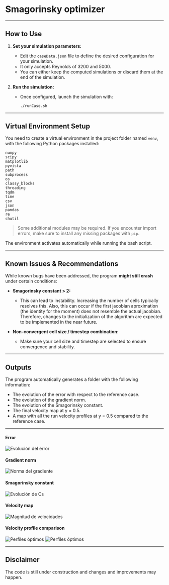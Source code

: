 # Smagorinsky optimizer
---
## How to Use

1. **Set your simulation parameters:**

   - Edit the `caseData.json` file to define the desired configuration for your simulation.
   - It only accepts Reynolds of 3200 and 5000.
   - You can either keep the computed simulations or discard them at the end of the simulation.

2. **Run the simulation:**

   - Once configured, launch the simulation with:
     ```bash
     ./runCase.sh
     ```

---

## Virtual Environment Setup

You need to create a virtual environment in the project folder named `venv`, with the following Python packages installed:

```
numpy
scipy
matplotlib
pyvista
path
subprocess
os
classy_blocks
threading
tqdm
time
csv
json
pandas
re
shutil
```

> Some additional modules may be required. If you encounter import errors, make sure to install any missing packages with `pip`.

The environment activates automatically while running the bash script.

---

## Known Issues & Recommendations

While known bugs have been addressed, the program **might still crash** under certain conditions:

- **Smagorinsky constant > 2:**
  - This can lead to instability. Increasing the number of cells typically resolves this. Also, this can occur if the first jacobian aproximation (the identity for the moment) does not resemble the actual jacobian. Therefore, changes to the initialization of the algorithm are expected to be implemented in the near future.

- **Non-convergent cell size / timestep combination:**
  - Make sure your cell size and timestep are selected to ensure convergence and stability.

---

## Outputs

The program automatically generates a folder with the following information:
   - The evolution of the error with respect to the reference case.
   - The evolution of the gradient norm.
   - The evolution of the Smagorinsky constant.
   - The final velocity map at y = 0.5.
   - A map with all the run velocity profiles at y = 0.5 compared to the reference case.

---

#### Error
![Evolución del error](images/error_evolucion_con_componentes.svg)

#### Gradient norm
![Norma del gradiente](images/norma_gradiente.svg)

#### Smagorinsky constant
![Evolución de Cs](images/evolucion_Cs.svg)

#### Velocity map
![Magnitud de velocidades](images/Magnitud%20de%20velocidades.svg)

#### Velocity profile comparison
![Perfiles óptimos](images/perfilesConstantes_Optimas.svg) ![Perfiles óptimos](images/perfilessim_20250421_141112_Ce1.048_Ck0.09306468437242184.svg)

---

## Disclaimer

The code is still under construction and changes and improvements may happen. 
